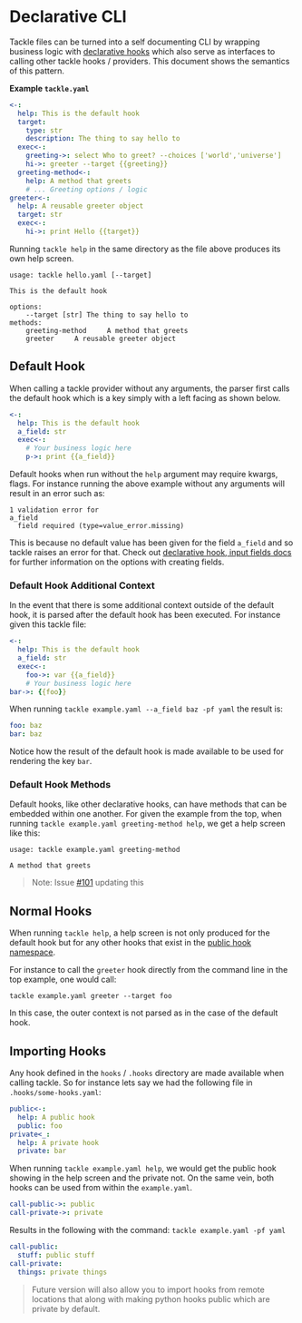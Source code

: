 # Declarative CLI

Tackle files can be turned into a self documenting CLI by wrapping business logic with [declarative hooks](./declarative-hooks.md) which also serve as interfaces to calling other tackle hooks / providers. This document shows the semantics of this pattern.

**Example `tackle.yaml`**

```yaml
<-:
  help: This is the default hook
  target:
    type: str
    description: The thing to say hello to
  exec<-:
    greeting->: select Who to greet? --choices ['world','universe']
    hi->: greeter --target {{greeting}}
  greeting-method<-:
    help: A method that greets
    # ... Greeting options / logic
greeter<-:
  help: A reusable greeter object
  target: str
  exec<-:
    hi->: print Hello {{target}}
```

Running `tackle help` in the same directory as the file above produces its own help screen.

```text
usage: tackle hello.yaml [--target]

This is the default hook

options:
    --target [str] The thing to say hello to
methods:
    greeting-method     A method that greets
    greeter     A reusable greeter object
```

## Default Hook

When calling a tackle provider without any arguments, the parser first calls the default hook which is a key simply with a left facing as shown below.

```yaml
<-:
  help: This is the default hook
  a_field: str  
  exec<-:
    # Your business logic here
    p->: print {{a_field}}
```

Default hooks when run without the `help` argument may require kwargs, flags. For instance running the above example without any arguments will result in an error such as:

```text
1 validation error for
a_field
  field required (type=value_error.missing)
```

This is because no default value has been given for the field `a_field` and so tackle raises an error for that. Check out [declarative hook, input fields docs](declarative-hooks.md) for further information on the options with creating fields.

### Default Hook Additional Context

In the event that there is some additional context outside of the default hook, it is parsed after the default hook has been executed. For instance given this tackle file:

```yaml
<-:
  help: This is the default hook
  a_field: str  
  exec<-:
    foo->: var {{a_field}}
    # Your business logic here
bar->: {{foo}}
```

When running `tackle example.yaml --a_field baz -pf yaml` the result is:

```yaml
foo: baz
bar: baz
```

Notice how the result of the default hook is made available to be used for rendering the key `bar`.

### Default Hook Methods

Default hooks, like other declarative hooks, can have methods that can be embedded within one another. For given the example from the top, when running `tackle example.yaml greeting-method help`, we get a help screen like this:

[//]: # (TODO: Update this with https://github.com/robcxyz/tackle/issues/101)

```text
usage: tackle example.yaml greeting-method

A method that greets
```

> Note: Issue [#101](https://github.com/robcxyz/tackle/issues/101) updating this

## Normal Hooks

When running `tackle help`, a help screen is not only produced for the default hook but for any other hooks that exist in the [public hook namespace](declarative-hooks.md#public-vs-private-hooks).

For instance to call the `greeter` hook directly from the command line in the top example, one would call:

```shell
tackle example.yaml greeter --target foo
```

In this case, the outer context is not parsed as in the case of the default hook.

## Importing Hooks

Any hook defined in the `hooks` / `.hooks` directory are made available when calling tackle. So for instance lets say we had the following file in `.hooks/some-hooks.yaml`:

```yaml
public<-:
  help: A public hook
  public: foo
private<_:
  help: A private hook
  private: bar
```

When running `tackle example.yaml help`, we would get the public hook showing in the help screen and the private not. On the same vein, both hooks can be used from within the `example.yaml`.

```yaml
call-public->: public
call-private->: private
```

Results in the following with the command: `tackle example.yaml -pf yaml`

```yaml
call-public:
  stuff: public stuff
call-private:
  things: private things
```

> Future version will also allow you to import hooks from remote locations that along with making python hooks public which are private by default.
